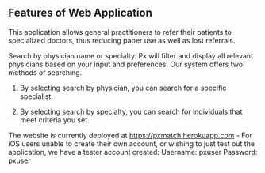 ## Features of Web Application
This application allows general practitioners to refer their patients to specialized doctors, thus reducing paper use as well as lost referrals. 

Search by physician name or specialty. Px will filter and display all relevant physicians based on your input and preferences. Our system offers two methods of searching. 

1. By selecting search by physician, you can search for a specific specialist. 

2. By selecting search by specialty, you can search for individuals that meet criteria you set. 

The website is currently deployed at https://pxmatch.herokuapp.com - For iOS users unable to create their own account, or wishing to just test out the application, we have a tester account created: 
Username: pxuser
Password: pxuser
